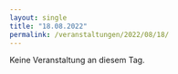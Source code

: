 ```yaml
---
layout: single
title: "18.08.2022"
permalink: /veranstaltungen/2022/08/18/
---
```


Keine Veranstaltung an diesem Tag.
